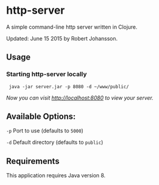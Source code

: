# http-server

A simple command-line http server written in Clojure.

Updated: June 15 2015 by Robert Johansson.

## Usage

### Starting http-server locally

     java -jar server.jar -p 8080 -d ~/www/public/

*Now you can visit <http://localhost:8080> to view your server.*

## Available Options:

`-p` Port to use (defaults to `5000`)

`-d` Default directory (defaults to `public`)

## Requirements

This application requires Java version 8.
